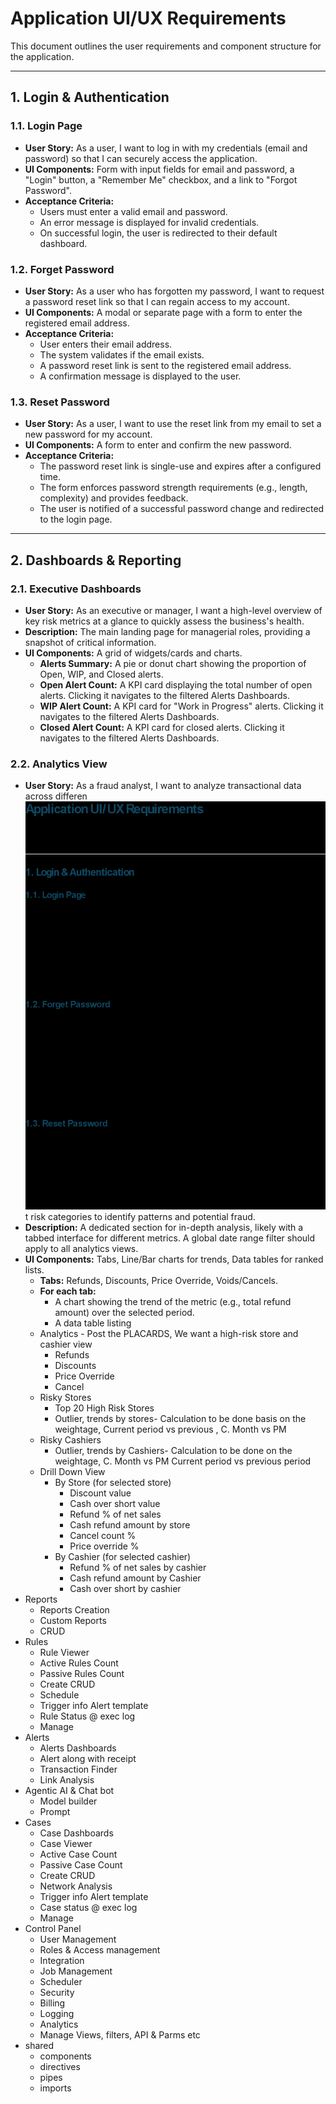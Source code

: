 # Application UI/UX Requirements

This document outlines the user requirements and component structure for the application.

---

## 1. Login & Authentication

### 1.1. Login Page
- **User Story:** As a user, I want to log in with my credentials (email and password) so that I can securely access the application.
- **UI Components:** Form with input fields for email and password, a "Login" button, a "Remember Me" checkbox, and a link to "Forgot Password".
- **Acceptance Criteria:**
  - Users must enter a valid email and password.
  - An error message is displayed for invalid credentials.
  - On successful login, the user is redirected to their default dashboard.

### 1.2. Forget Password
- **User Story:** As a user who has forgotten my password, I want to request a password reset link so that I can regain access to my account.
- **UI Components:** A modal or separate page with a form to enter the registered email address.
- **Acceptance Criteria:**
  - User enters their email address.
  - The system validates if the email exists.
  - A password reset link is sent to the registered email address.
  - A confirmation message is displayed to the user.

### 1.3. Reset Password
- **User Story:** As a user, I want to use the reset link from my email to set a new password for my account.
- **UI Components:** A form to enter and confirm the new password.
- **Acceptance Criteria:**
  - The password reset link is single-use and expires after a configured time.
  - The form enforces password strength requirements (e.g., length, complexity) and provides feedback.
  - The user is notified of a successful password change and redirected to the login page.

---

## 2. Dashboards & Reporting

### 2.1. Executive Dashboards
- **User Story:** As an executive or manager, I want a high-level overview of key risk metrics at a glance to quickly assess the business's health.
- **Description:** The main landing page for managerial roles, providing a snapshot of critical information.
- **UI Components:** A grid of widgets/cards and charts.
  - **Alerts Summary:** A pie or donut chart showing the proportion of Open, WIP, and Closed alerts.
  - **Open Alert Count:** A KPI card displaying the total number of open alerts. Clicking it navigates to the filtered Alerts Dashboards.
  - **WIP Alert Count:** A KPI card for "Work in Progress" alerts. Clicking it navigates to the filtered Alerts Dashboards.
  - **Closed Alert Count:** A KPI card for closed alerts. Clicking it navigates to the filtered Alerts Dashboards.

### 2.2. Analytics View
- **User Story:** As a fraud analyst, I want to analyze transactional data across differen![img.png](img.png)t risk categories to identify patterns and potential fraud.
- **Description:** A dedicated section for in-depth analysis, likely with a tabbed interface for different metrics. A global date range filter should apply to all analytics views.
- **UI Components:** Tabs, Line/Bar charts for trends, Data tables for ranked lists.
  - **Tabs:** Refunds, Discounts, Price Override, Voids/Cancels.
  - **For each tab:**
    - A chart showing the trend of the metric (e.g., total refund amount) over the selected period.
    - A data table listing
  - Analytics - Post the PLACARDS, We want a high-risk store and cashier view
    - Refunds
    - Discounts
    - Price Override
    - Cancel
  - Risky Stores
    - Top 20 High Risk Stores
    - Outlier, trends by stores- Calculation to be done basis on the weightage, Current period vs previous , C. Month vs PM
  - Risky Cashiers
    - Outlier, trends by Cashiers- Calculation to be done on the weightage, C. Month vs PM Current period vs previous period
  - Drill Down View
    - By Store (for selected store)
      - Discount value
      - Cash over short value
      - Refund % of net sales
      - Cash refund amount by store
      - Cancel count %
      - Price override %
    - By Cashier (for selected cashier)
      - Refund % of net sales by cashier
      - Cash refund amount by Cashier
      - Cash over short by cashier
- Reports
  - Reports Creation
  - Custom Reports
  - CRUD
- Rules
  - Rule Viewer
  - Active Rules Count
  - Passive Rules Count
  - Create CRUD
  - Schedule
  - Trigger info Alert template
  - Rule Status @ exec log
  - Manage
- Alerts
  - Alerts Dashboards
  - Alert along with receipt
  - Transaction Finder
  - Link Analysis
- Agentic AI & Chat bot
  - Model builder
  - Prompt
- Cases
  - Case Dashboards
  - Case Viewer
  - Active Case Count
  - Passive Case Count
  - Create CRUD
  - Network Analysis
  - Trigger info Alert template
  - Case status @ exec log
  - Manage
- Control Panel
  - User Management
  - Roles & Access management
  - Integration
  - Job Management
  - Scheduler
  - Security
  - Billing
  - Logging
  - Analytics
  - Manage Views, filters, API & Parms etc
- shared
  - components
  - directives
  - pipes
  - imports
